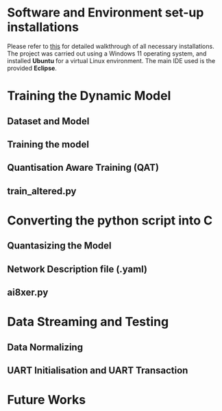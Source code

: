 # Software and Environment set-up installations
  Please refer to [this](https://github.com/analogdevicesinc/ai8x-training) for detailed walkthrough of all necessary installations. The project was carried out using a Windows 11 operating system, and installed **Ubuntu** for a virtual Linux environment. The main IDE used is the provided **Eclipse**. 

# Training the Dynamic Model
## Dataset and Model
## Training the model
## Quantisation Aware Training (QAT)
## train_altered.py

# Converting the python script into C
## Quantasizing the Model
## Network Description file (.yaml)
## ai8xer.py

# Data Streaming and Testing
## Data Normalizing
## UART Initialisation and UART Transaction

# Future Works
